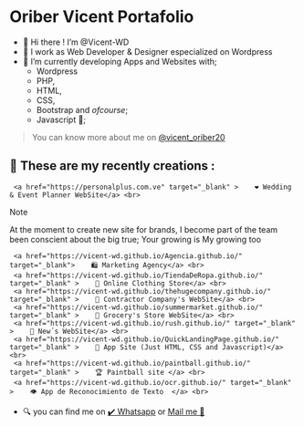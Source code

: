 # Oriber Vicent Portafolio

- 👋 Hi there !  I’m @Vicent-WD
- 🌃 I work as Web Developer & Designer especialized on Wordpress
- 🌱 I’m currently developing Apps and Websites with;
  - Wordpress 
  - PHP,
  - HTML,
  - CSS,
  - Bootstrap and _ofcourse_;
  - Javascript 🤩;
 
>You can know more about me on [@vicent_oriber20](https://www.instagram.com/vicent_oriber20/) 

## 🦾 These are my recently creations :
  

     <a href="https://personalplus.com.ve" target="_blank" >    ❤️ Wedding & Event Planner WebSite</a> <br>

> [!NOTE]
> At the moment to create new site for brands, I become part of the team been conscient about the big true;
> Your growing is My growing too 
     
     <a href="https://vicent-wd.github.io/Agencia.github.io/" target="_blank">    🛍️ Marketing Agency</a> <br>
     <a href="https://vicent-wd.github.io/TiendaDeRopa.github.io/" target="_blank" >    🧥 Online Clothing Store</a> <br>
     <a href="https://vicent-wd.github.io/thehugecompany.github.io/" target="_blank" >    🚧 Contractor Company's WebSite</a> <br>
     <a href="https://vicent-wd.github.io/summermarket.github.io/" target="_blank" >    🥑 Grocery's Store WebSite</a> <br>
     <a href="https://vicent-wd.github.io/rush.github.io/" target="_blank" >    📰 New´s WebSite</a> <br>
     <a href="https://vicent-wd.github.io/QuickLandingPage.github.io/" target="_blank" >    📲 App Site (Just HTML, CSS and Javascript)</a> <br>
     <a href="https://vicent-wd.github.io/paintball.github.io/" target="_blank" >    🏆 Paintball site </a> <br>
     <a href="https://vicent-wd.github.io/ocr.github.io/" target="_blank" >    👁️ App de Reconocimiento de Texto  </a> <br>


    
  
- 🔍 you can find me on
   	<a href="https://wa.me/+584147894210" target="_blank">✔️ Whatsapp</a> or <a href="mailto:olivervicent.wd@gmail.com" target="_blank">Mail me 📩</a>   
